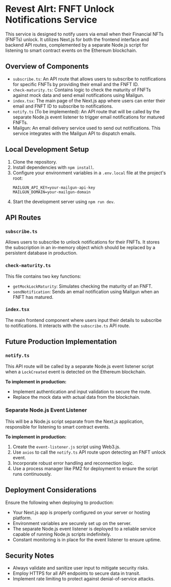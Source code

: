 # Revest Alrt: FNFT Unlock Notifications Service

This service is designed to notify users via email when their Financial NFTs (FNFTs) unlock. It utilizes Next.js for both the frontend interface and backend API routes, complemented by a separate Node.js script for listening to smart contract events on the Ethereum blockchain.

## Overview of Components

- `subscribe.ts`: An API route that allows users to subscribe to notifications for specific FNFTs by providing their email and the FNFT ID.
- `check-maturity.ts`: Contains logic to check the maturity of FNFTs against mock data and send email notifications using Mailgun.
- `index.tsx`: The main page of the Next.js app where users can enter their email and FNFT ID to subscribe to notifications.
- `notify.ts` (To be implemented): An API route that will be called by the separate Node.js event listener to trigger email notifications for matured FNFTs.
- Mailgun: An email delivery service used to send out notifications. This service integrates with the Mailgun API to dispatch emails.

## Local Development Setup

1. Clone the repository.
2. Install dependencies with `npm install`.
3. Configure your environment variables in a `.env.local` file at the project's root:
   ```
   MAILGUN_API_KEY=your-mailgun-api-key
   MAILGUN_DOMAIN=your-mailgun-domain
   ```
4. Start the development server using `npm run dev`.

## API Routes

### `subscribe.ts`

Allows users to subscribe to unlock notifications for their FNFTs. It stores the subscription in an in-memory object which should be replaced by a persistent database in production.

### `check-maturity.ts`

This file contains two key functions:
- `getMockLockMaturity`: Simulates checking the maturity of an FNFT.
- `sendNotification`: Sends an email notification using Mailgun when an FNFT has matured.

### `index.tsx`

The main frontend component where users input their details to subscribe to notifications. It interacts with the `subscribe.ts` API route.

## Future Production Implementation

### `notify.ts`

This API route will be called by a separate Node.js event listener script when a `LockCreated` event is detected on the Ethereum blockchain.

**To implement in production:**
- Implement authentication and input validation to secure the route.
- Replace the mock data with actual data from the blockchain.

### Separate Node.js Event Listener

This will be a Node.js script separate from the Next.js application, responsible for listening to smart contract events.

**To implement in production:**
1. Create the `event-listener.js` script using Web3.js.
2. Use `axios` to call the `notify.ts` API route upon detecting an FNFT unlock event.
3. Incorporate robust error handling and reconnection logic.
4. Use a process manager like PM2 for deployment to ensure the script runs continuously.

## Deployment Considerations

Ensure the following when deploying to production:
- Your Next.js app is properly configured on your server or hosting platform.
- Environment variables are securely set up on the server.
- The separate Node.js event listener is deployed to a reliable service capable of running Node.js scripts indefinitely.
- Constant monitoring is in place for the event listener to ensure uptime.

## Security Notes

- Always validate and sanitize user input to mitigate security risks.
- Employ HTTPS for all API endpoints to secure data in transit.
- Implement rate limiting to protect against denial-of-service attacks.
